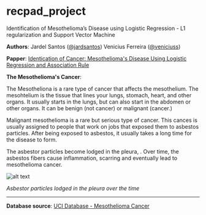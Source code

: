 # recpad_project
Identification of Mesothelioma’s Disease using Logistic Regression - L1 regularization and Support Vector Machine

**Authors**: 
	Jardel Santos ([@jardsantos](https://github.com/jardsantos))
	Venicius Ferreira ([@veniciuss](https://github.com/veniciuss))
	
**Papper**:
	[Identication of Cancer: Mesothelioma's Disease Using Logistic Regression and Association Rule](https://thescipub.com/pdf/10.3844/ajeassp.2018.1310.1319)
	
**The Mesothelioma's Cancer**:

The Mesotheliona is a rare type of cancer that affects the mesothelium. The mesohtelium is the tissue that lines your lungs, stomach, heart, and other organs. It usually starts in the lungs, but can also start in the abdomen or other organs. It can be benign (not cancer) or malignant (cancer.)

Malignant mesothelioma is a rare but serious type of cancer. This cances is usually assigned to people that work on jobs that exposed them to asbestos particles. After being exposed to asbestos, it usually takes a long time for the disease to form.

The asbestor particles become lodged in the pleura, . Over time, the asbestos fibers cause inflammation, scarring and eventually lead to mesothelioma cancer.

![alt text](https://www.asbestos.com/wp-content/uploads/xlungs-3.jpg.pagespeed.ic.5dJqbXyZGz.webp)

*Asbestor particles lodged in the pleura over the time*
** **
**Database source**:
	[UCI Database - Mesothelioma Cancer](https://archive.ics.uci.edu/ml/machine-learning-databases/00351/Mesothelioma%20data%20set.xlsx)
